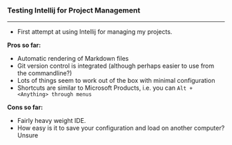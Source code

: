 ### Testing Intellij for Project Management
***
- First attempt at using Intellij for managing my projects.

**Pros so far:**
- Automatic rendering of Markdown files
- Git version control is integrated (although perhaps easier to use from the commandline?)
- Lots of things seem to work out of the box with minimal configuration
- Shortcuts are similar to Microsoft Products, i.e. you can `Alt + <Anything> through menus` 

**Cons so far:**
- Fairly heavy weight IDE.
- How easy is it to save your configuration and load on another computer? Unsure